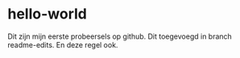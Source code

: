 # hello-world
Dit zijn mijn eerste probeersels op github.
Dit toegevoegd in branch readme-edits.
En deze regel ook.
